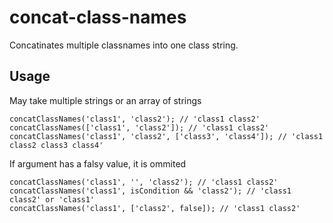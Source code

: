 # concat-class-names
Concatinates multiple classnames into one class string.

## Usage
May take multiple strings or an array of strings
```
concatClassNames('class1', 'class2'); // 'class1 class2'
concatClassNames(['class1', 'class2']); // 'class1 class2'
concatClassNames('class1', 'class2', ['class3', 'class4']); // 'class1 class2 class3 class4'
```
If argument has a falsy value, it is ommited
```
concatClassNames('class1', '', 'class2'); // 'class1 class2'
concatClassNames('class1', isCondition && 'class2'); // 'class1 class2' or 'class1'
concatClassNames('class1', ['class2', false]); // 'class1 class2'
```
